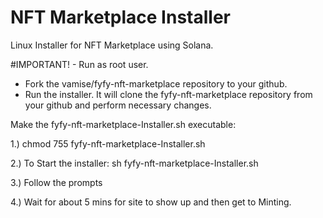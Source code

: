 # NFT Marketplace Installer
Linux Installer for NFT Marketplace using Solana.

#IMPORTANT! - Run as root user.

* Fork the vamise/fyfy-nft-marketplace repository to your github.
* Run the installer. It will clone the fyfy-nft-marketplace repository from your github and perform necessary changes.

Make the fyfy-nft-marketplace-Installer.sh executable:

1.) chmod 755 fyfy-nft-marketplace-Installer.sh 

2.) To Start the installer: sh fyfy-nft-marketplace-Installer.sh

3.) Follow the prompts

4.) Wait for about 5 mins for site to show up and then get to Minting.

